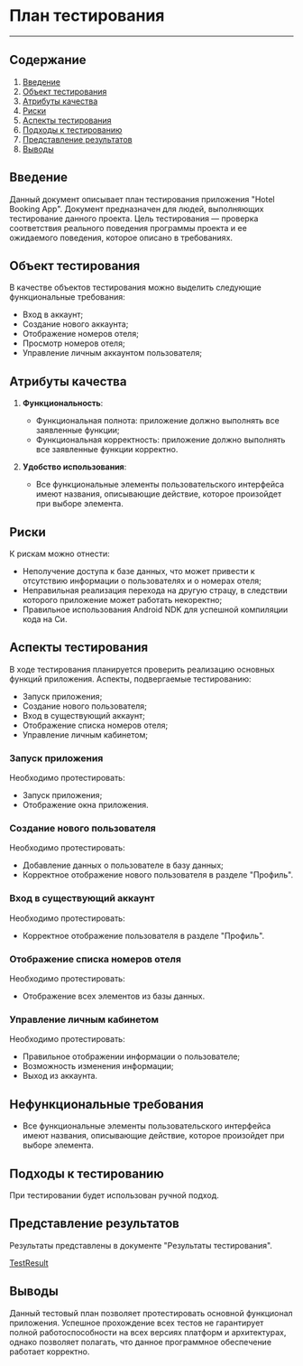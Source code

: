 # План тестирования

---

## Содержание
1. [Введение](#introduction)  
2. [Объект тестирования](#items)  
3. [Атрибуты качества](#quality)  
4. [Риски](#risk)  
5. [Аспекты тестирования](#features)  
6. [Подходы к тестированию](#approach)  
7. [Представление результатов](#pass)  
8. [Выводы](#conclusion)

<a name="introduction"/>

## Введение

Данный документ описывает план тестирования приложения "Hotel Booking App". Документ предназначен для людей, выполняющих тестирование данного проекта. Цель тестирования — проверка соответствия реального поведения программы проекта и ее ожидаемого поведения, которое описано в требованиях.

<a name="items"/>

## Объект тестирования

В качестве объектов тестирования можно выделить следующие функциональные требования:

- Вход в аккаунт;
- Создание нового аккаунта;
- Отображение номеров отеля;
- Просмотр номеров отеля;
- Управление личным аккаунтом пользователя;

<a name="quality"/>

## Атрибуты качества

1. **Функциональность**:
    - Функциональная полнота: приложение должно выполнять все заявленные функции;
    - Функциональная корректность: приложение должно выполнять все заявленные функции корректно.
   
2. **Удобство использования**:
    - Все функциональные элементы пользовательского интерфейса имеют названия, описывающие действие, которое произойдет при выборе элемента.

<a name="risk"/>

## Риски

К рискам можно отнести:
- Неполучение доступа к базе данных, что может привести к отсутствию информации о пользователях и о номерах отеля;
- Неправильная реализация перехода на другую страцу, в следствии которого приложение может работать некоректно;
- Правильное использования Android NDK для успешной компиляции кода на Си.

<a name="features"/>

## Аспекты тестирования

В ходе тестирования планируется проверить реализацию основных функций приложения. Аспекты, подвергаемые тестированию: 
- Запуск приложения;  
- Создание нового пользователя;  
- Вход в существующий аккаунт;  
- Отображение списка номеров отеля;  
- Управление личным кабинетом;  

### Запуск приложения
Необходимо протестировать:
- Запуск приложения;
- Отображение окна приложения.

### Создание нового пользователя
Необходимо протестировать:
- Добавление данных о пользователе в базу данных;
- Корректное отображение нового пользователя в разделе "Профиль".

### Вход в существующий аккаунт
Необходимо протестировать:
- Корректное отображение пользователя в разделе "Профиль".

### Отображение списка номеров отеля
Необходимо протестировать:
- Отображение всех элементов из базы данных.

### Управление личным кабинетом
Необходимо протестировать:
- Правильное отображении информации о пользователе;
- Возможность изменения информации;
- Выход из аккаунта.

## Нефункциональные требования
- Все функциональные элементы пользовательского интерфейса имеют названия, описывающие действие, которое произойдет при выборе элемента.

<a name="approach"/>

## Подходы к тестированию

При тестировании будет использован ручной подход.

<a name="pass"/>

## Представление результатов

Результаты представлены в документе "Результаты тестирования".

[TestResult](../tests/testResult.md)

<a name="conclusion"/>

## Выводы

Данный тестовый план позволяет протестировать основной функционал приложения. Успешное прохождение всех тестов не гарантирует полной работоспособности на всех версиях платформ и архитектурах, однако позволяет полагать, что данное программное обеспечение работает корректно.
